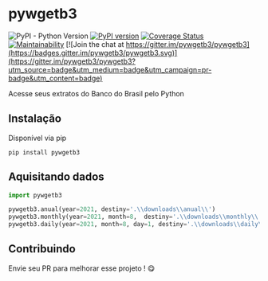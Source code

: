 # pywgetb3
![PyPI - Python Version](https://img.shields.io/pypi/pyversions/pywgetb3)
[![PyPI version](https://badge.fury.io/py/pywgetb3.svg)](https://badge.fury.io/py/pywgetb3)
[![Coverage Status](https://coveralls.io/repos/github/andreroggeri/pywgetb3/badge.svg?branch=master)](https://coveralls.io/github/andreroggeri/pywgetb3?branch=master)
[![Maintainability](https://api.codeclimate.com/v1/badges/e550387e85d315a212af/maintainability)](https://codeclimate.com/github/andreroggeri/pywgetb3/maintainability) [![Join the chat at https://gitter.im/pywgetb3/pywgetb3](https://badges.gitter.im/pywgetb3/pywgetb3.svg)](https://gitter.im/pywgetb3/pywgetb3?utm_source=badge&utm_medium=badge&utm_campaign=pr-badge&utm_content=badge)

Acesse seus extratos do Banco do Brasil pelo Python

## Instalação
Disponível via pip

`pip install pywgetb3`

## Aquisitando dados
```python
import pywgetb3

pywgetb3.anual(year=2021, destiny='.\\downloads\\anual\\')
pywgetb3.monthly(year=2021, month=8,  destiny='.\\downloads\\monthly\\')
pywgetb3.daily(year=2021, month=8, day=1, destiny='.\\downloads\\daily\\')
```

## Contribuindo

Envie seu PR para melhorar esse projeto ! 😋